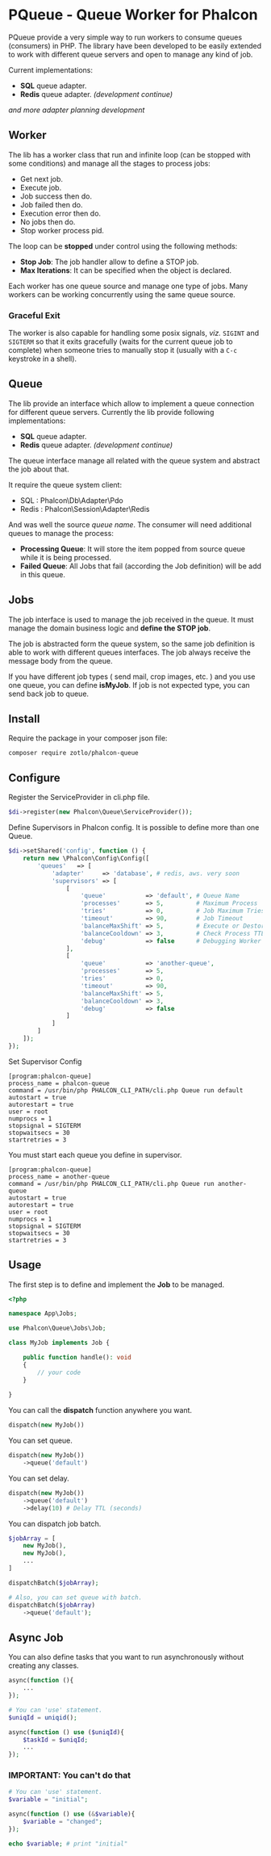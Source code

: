 PQueue - Queue Worker for Phalcon
======================================

PQueue provide a very simple way to run workers to consume queues (consumers) in PHP.
The library have been developed to be easily extended to work with different queue servers and
open to manage any kind of job.

Current implementations:

- **SQL** queue adapter.
- **Redis** queue adapter. _(development continue)_

_and more adapter planning development_

Worker
------

The lib has a worker class that run and infinite loop (can be stopped with some
conditions) and manage all the stages to process jobs:

- Get next job.
- Execute job.
- Job success then do.
- Job failed then do.
- Execution error then do.
- No jobs then do.
- Stop worker process pid.

The loop can be **stopped** under control using the following methods:

- **Stop Job**: The job handler allow to define a STOP job.
- **Max Iterations**: It can be specified when the object is declared.

Each worker has one queue source and manage one type of jobs. Many workers
can be working concurrently using the same queue source.

### Graceful Exit

The worker is also capable for handling some posix signals, *viz.* `SIGINT` and `SIGTERM` so
that it exits gracefully (waits for the current queue job to complete) when someone tries to
manually stop it (usually with a `C-c` keystroke in a shell).

Queue
-----

The lib provide an interface which allow to implement a queue connection for different queue
servers. Currently the lib provide following implementations:

- **SQL** queue adapter.
- **Redis** queue adapter. _(development continue)_

The queue interface manage all related with the queue system and abstract the job about that.

It require the queue system client:

- SQL : Phalcon\Db\Adapter\Pdo
- Redis : Phalcon\Session\Adapter\Redis

And was well the source *queue name*. The consumer will need additional queues to manage the process:

- **Processing Queue**: It will store the item popped from source queue while it is being processed.
- **Failed Queue**: All Jobs that fail (according the Job definition) will be add in this queue.

Jobs
----

The job interface is used to manage the job received in the queue. It must manage the domain
business logic and **define the STOP job**.

The job is abstracted form the queue system, so the same job definition is able to work with
different queues interfaces. The job always receive the message body from the queue.

If you have different job types ( send mail, crop images, etc. ) and you use one queue, you can define **isMyJob**.
If job is not expected type, you can send back job to queue.

Install
-------

Require the package in your composer json file:

```
composer require zotlo/phalcon-queue
```

Configure
-----

Register the ServiceProvider in cli.php file.

```php
$di->register(new Phalcon\Queue\ServiceProvider());
```

Define Supervisors in Phalcon config. It is possible to define more than one Queue.

```php
$di->setShared('config', function () {
    return new \Phalcon\Config\Config([
        'queues'   => [
            'adapter'     => 'database', # redis, aws. very soon
            'supervisors' => [
                [
                    'queue'           => 'default', # Queue Name
                    'processes'       => 5,         # Maximum Process
                    'tries'           => 0,         # Job Maximum Tries
                    'timeout'         => 90,        # Job Timeout
                    'balanceMaxShift' => 5,         # Execute or Destory Process Count
                    'balanceCooldown' => 3,         # Check Process TTL (seconds)
                    'debug'           => false      # Debugging Worker
                ],
                [
                    'queue'           => 'another-queue',
                    'processes'       => 5,
                    'tries'           => 0,
                    'timeout'         => 90,
                    'balanceMaxShift' => 5,
                    'balanceCooldown' => 3,
                    'debug'           => false
                ]
            ]
        ]
    ]);
});
```

Set Supervisor Config

```
[program:phalcon-queue]
process_name = phalcon-queue
command = /usr/bin/php PHALCON_CLI_PATH/cli.php Queue run default
autostart = true
autorestart = true
user = root
numprocs = 1
stopsignal = SIGTERM
stopwaitsecs = 30
startretries = 3
```

You must start each queue you define in supervisor.

```
[program:phalcon-queue]
process_name = another-queue
command = /usr/bin/php PHALCON_CLI_PATH/cli.php Queue run another-queue
autostart = true
autorestart = true
user = root
numprocs = 1
stopsignal = SIGTERM
stopwaitsecs = 30
startretries = 3
```

Usage
-----

The first step is to define and implement the **Job** to be managed.

```php
<?php

namespace App\Jobs;

use Phalcon\Queue\Jobs\Job;

class MyJob implements Job {

    public function handle(): void 
    {
        // your code
    }
    
}
```

You can call the **dispatch** function anywhere you want.

```php
dispatch(new MyJob())
```

You can set queue.

```php
dispatch(new MyJob())
    ->queue('default')
```

You can set delay.

```php
dispatch(new MyJob())
    ->queue('default')
    ->delay(10) # Delay TTL (seconds)
```

You can dispatch job batch.

```php
$jobArray = [
    new MyJob(),
    new MyJob(),
    ...
]

dispatchBatch($jobArray);

# Also, you can set queue with batch.
dispatchBatch($jobArray)
    ->queue('default');
```

## Async Job

You can also define tasks that you want to run asynchronously without creating any classes.

```php
async(function (){
    ...
});

# You can 'use' statement.
$uniqId = uniqid();

async(function () use ($uniqId){
    $taskId = $uniqId;
    ...
});
```

### IMPORTANT: You can't do that

```php
# You can 'use' statement.
$variable = "initial";

async(function () use (&$variable){
    $variable = "changed";
});

echo $variable; # print "initial"
```